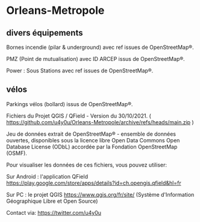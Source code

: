 # Orleans-Metropole


## divers équipements
Bornes incendie (pilar & underground) avec ref issues de OpenStreetMap®.

PMZ (Point de mutualisation) avec ID ARCEP issus de OpenStreetMap®.

Power : Sous Stations avec ref issues de OpenStreetMap®.

## vélos
Parkings vélos (bollard) issus de OpenStreetMap®.



Fichiers du Projet QGIS / QField - Version du 30/10/2021. ( https://github.com/u4y0u/Orleans-Metropole/archive/refs/heads/main.zip )

Jeu de données extrait de OpenStreetMap® - ensemble de données ouvertes, disponibles sous la licence libre Open Data Commons Open Database License (ODbL) accordée par la Fondation OpenStreetMap (OSMF).

Pour visualiser les données de ces fichiers, vous pouvez utiliser:

Sur Android : l'application QField https://play.google.com/store/apps/details?id=ch.opengis.qfield&hl=fr

Sur PC : le projet QGIS https://www.qgis.org/fr/site/ (Système d'Information Géographique Libre et Open Source)


Contact via: https://twitter.com/u4y0u
